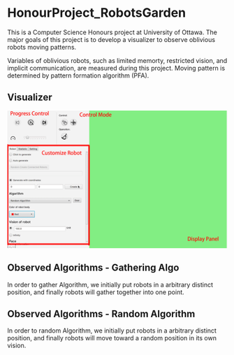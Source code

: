 # HonourProject_RobotsGarden

This is a Computer Science Honours project at University of Ottawa.
The major goals of this project is to develop a visualizer to observe oblivious robots moving patterns. 


Variables of oblivious robots, such as limited memorty, restricted vision, and implicit communication, are measured during this project.
Moving pattern is determined by pattern formation algorithm (PFA).


## Visualizer
![avatar](https://github.com/Vison-lin/HonourProject_RobotsGarden/blob/master/image.gif)
## Observed Algorithms - Gathering Algo
In order to gather Algorithm, we initially put robots in a arbitrary distinct position, and finally robots will gather together into one point.

## Observed Algorithms - Random Algorithm
In order to random Algorithm, we initially put robots in a arbitrary distinct position, and finally robots will move toward a random position in its own vision.

